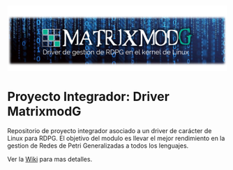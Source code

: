 ![Alt text](matrixmodG_intro5.png "Header MatrixMoG Project")

# Proyecto Integrador: Driver MatrixmodG
Repositorio de proyecto integrador asociado a un driver de carácter de Linux para RDPG.
El objetivo del modulo es llevar el mejor rendimiento en la gestion de Redes de Petri Generalizadas a todos los lenguajes.

Ver la [Wiki](https://bitbucket.org/proyectointegradoricom/pi_driver_linux_rdpg/wiki/Home) para mas detalles.
